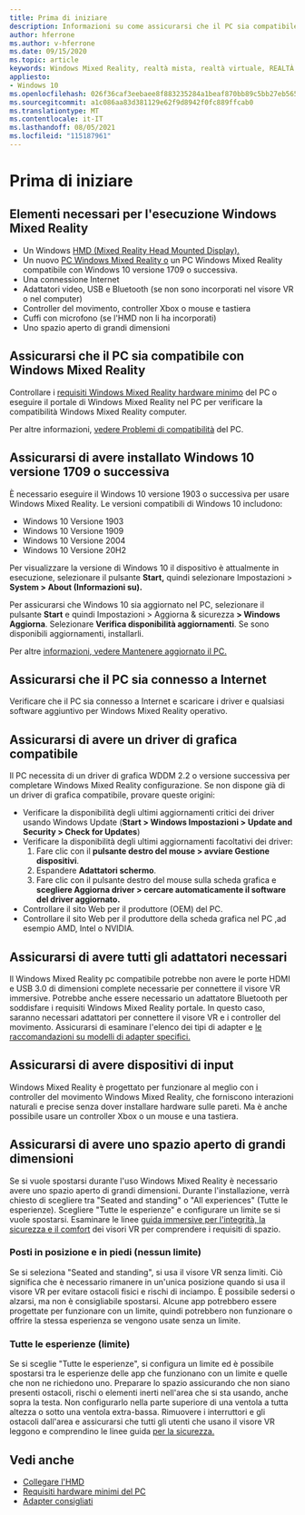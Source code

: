 ```yaml
---
title: Prima di iniziare
description: Informazioni su come assicurarsi che il PC sia compatibile e pronto per un'ampia gamma di esperienze Windows Mixed Reality'applicazione.
author: hferrone
ms.author: v-hferrone
ms.date: 09/15/2020
ms.topic: article
keywords: Windows Mixed Reality, realtà mista, realtà virtuale, REALTÀ VIRTUALE, MR, compatibile, compatibilità, introduzione, configurazione, PC, requisiti di sistema
appliesto:
- Windows 10
ms.openlocfilehash: 026f36caf3eebaee8f883235284a1beaf870bb89c5bb27eb565abbd89fcf4f21
ms.sourcegitcommit: a1c086aa83d381129e62f9d8942f0fc889ffcab0
ms.translationtype: MT
ms.contentlocale: it-IT
ms.lasthandoff: 08/05/2021
ms.locfileid: "115187961"
---
```

# <a name="before-you-start"></a>Prima di iniziare

## <a name="what-youll-need-to-run-windows-mixed-reality"></a>Elementi necessari per l'esecuzione Windows Mixed Reality

* Un Windows [HMD (Mixed Reality Head Mounted Display).](https://www.microsoft.com/en-us/windows/windows-mixed-reality-devices)
* Un nuovo [PC Windows Mixed Reality o](https://support.microsoft.com/en-us/help/4039260/windows-10-mixed-reality-pc-hardware-guidelines) un PC Windows Mixed Reality compatibile con Windows 10 versione 1709 o successiva.
* Una connessione Internet
* Adattatori video, USB e Bluetooth (se non sono incorporati nel visore VR o nel computer)
* Controller del movimento, controller Xbox o mouse e tastiera
* Cuffi con microfono (se l'HMD non li ha incorporati)
* Uno spazio aperto di grandi dimensioni

## <a name="make-sure-your-pc-is-compatible-with-windows-mixed-reality"></a>Assicurarsi che il PC sia compatibile con Windows Mixed Reality

Controllare i [requisiti Windows Mixed Reality hardware minimo](windows-mixed-reality-minimum-pc-hardware-compatibility-guidelines.md) del [](install-windows-mixed-reality.md#launch-mixed-reality-portal) PC o eseguire il portale di Windows Mixed Reality nel PC per verificare la compatibilità Windows Mixed Reality computer.

Per altre informazioni, [vedere Problemi di compatibilità](https://support.microsoft.com/help/4045777/windows-10-get-help-with-pc-compatibility-in-windows-mixed-reality) del PC.

## <a name="make-sure-you-have-the-windows-10-version-1709-or-newer-installed"></a>Assicurarsi di avere installato Windows 10 versione 1709 o successiva

È necessario eseguire il Windows 10 versione 1903 o successiva per usare Windows Mixed Reality. Le versioni compatibili di Windows 10 includono:

* Windows 10 Versione 1903
* Windows 10 Versione 1909
* Windows 10 Versione 2004
* Windows 10 Versione 20H2

Per visualizzare la versione di Windows 10 il dispositivo è attualmente in esecuzione, selezionare il pulsante **Start,** quindi selezionare Impostazioni > **System > About (Informazioni su).**

Per assicurarsi che Windows 10 sia aggiornato nel PC, selezionare il pulsante **Start** e quindi Impostazioni > Aggiorna & sicurezza **> Windows Aggiorna**.  Selezionare **Verifica disponibilità aggiornamenti**. Se sono disponibili aggiornamenti, installarli.

Per altre [informazioni, vedere Mantenere aggiornato il PC.](https://support.microsoft.com/help/12373/windows-update-faq)

## <a name="make-sure-your-pc-is-connected-to-the-internet"></a>Assicurarsi che il PC sia connesso a Internet

Verificare che il PC sia connesso a Internet e scaricare i driver e qualsiasi software aggiuntivo per Windows Mixed Reality operativo.

## <a name="make-sure-you-have-a-compatible-graphics-driver"></a>Assicurarsi di avere un driver di grafica compatibile

Il PC necessita di un driver di grafica WDDM 2.2 o versione successiva per completare Windows Mixed Reality configurazione. Se non dispone già di un driver di grafica compatibile, provare queste origini:

* Verificare la disponibilità degli ultimi aggiornamenti critici dei driver usando Windows Update (**Start > Windows Impostazioni > Update and Security > Check for Updates**)
* Verificare la disponibilità degli ultimi aggiornamenti facoltativi dei driver:
    1. Fare clic con il **pulsante destro del mouse > avviare Gestione dispositivi**.
    2. Espandere **Adattatori schermo**.
    3. Fare clic con il pulsante destro del mouse sulla scheda grafica e **scegliere Aggiorna driver > cercare automaticamente il software del driver aggiornato.**
* Controllare il sito Web per il produttore (OEM) del PC.
* Controllare il sito Web per il produttore della scheda grafica nel PC ,ad esempio AMD, Intel o NVIDIA.

## <a name="make-sure-that-you-have-any-required-adapters"></a>Assicurarsi di avere tutti gli adattatori necessari

Il Windows Mixed Reality pc compatibile potrebbe non avere le porte HDMI e USB 3.0 di dimensioni complete necessarie per connettere il visore VR immersive. Potrebbe anche essere necessario un adattatore Bluetooth per soddisfare i requisiti Windows Mixed Reality portale.  In questo caso, saranno necessari adattatori per connettere il visore VR e i controller del movimento. Assicurarsi di esaminare l'elenco dei tipi di adapter e [le raccomandazioni su modelli di adapter specifici.](recommended-adapters-for-windows-mixed-reality-capable-pcs.md)

## <a name="make-sure-that-you-have-input-devices"></a>Assicurarsi di avere dispositivi di input

Windows Mixed Reality è progettato per funzionare al meglio con i controller del movimento Windows Mixed Reality, che forniscono interazioni naturali e precise senza dover installare hardware sulle pareti. Ma è anche possibile usare un controller Xbox o un mouse e una tastiera.

## <a name="make-sure-that-you-have-a-large-open-space"></a>Assicurarsi di avere uno spazio aperto di grandi dimensioni

Se si vuole spostarsi durante l'uso Windows Mixed Reality è necessario avere uno spazio aperto di grandi dimensioni.  Durante l'installazione, verrà chiesto di scegliere tra "Seated and standing" o "All experiences" (Tutte le esperienze). Scegliere "Tutte le esperienze" e configurare un limite se si vuole spostarsi. Esaminare le linee [guida immersive per l'integrità, la sicurezza e il comfort](wmr-health-safety-comfort.md) dei visori VR per comprendere i requisiti di spazio.

### <a name="seated-and-standing-no-boundary"></a>Posti in posizione e in piedi (nessun limite)

Se si seleziona "Seated and standing", si usa il visore VR senza limiti. Ciò significa che è necessario rimanere in un'unica posizione quando si usa il visore VR per evitare ostacoli fisici e rischi di inciampo. È possibile sedersi o alzarsi, ma non è consigliabile spostarsi. Alcune app potrebbero essere progettate per funzionare con un limite, quindi potrebbero non funzionare o offrire la stessa esperienza se vengono usate senza un limite.

### <a name="all-experiences-boundary"></a>Tutte le esperienze (limite)

Se si sceglie "Tutte le esperienze", si configura un limite ed è possibile spostarsi tra le esperienze delle app che funzionano con un limite e quelle che non ne richiedono uno. Preparare lo spazio assicurando che non siano presenti ostacoli, rischi o elementi inerti nell'area che si sta usando, anche sopra la testa. Non configurarlo nella parte superiore di una ventola a tutta altezza o sotto una ventola extra-bassa. Rimuovere i interruttori e gli ostacoli dall'area e assicurarsi che tutti gli utenti che usano il visore VR leggono e comprendino le linee guida [per la sicurezza.](https://support.microsoft.com/en-us/help/4039969/windows-10-mixed-reality-immersive-headset-health-safety-comfort)

## <a name="see-also"></a>Vedi anche

* [Collegare l'HMD](plug-in-your-headset.md)
* [Requisiti hardware minimi del PC](windows-mixed-reality-minimum-pc-hardware-compatibility-guidelines.md)
* [Adapter consigliati](recommended-adapters-for-windows-mixed-reality-capable-pcs.md)